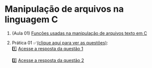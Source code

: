 # Manipulação de arquivos na linguagem C

1.  (Aula 01) [Funções usadas na manipulação de arquivos texto em C](https://github.com/roscibely/algorithms-and-data-structure/blob/main/arquivos/manipular_arquivos.c)

2. Prática 01 ✅[(clique aqui para ver as questões)](https://github.com/roscibely/algorithms-and-data-structure/blob/develop/arquivos/quest%C3%B5es-pr%C3%A1tica-01-arquivos.pdf):  
   1️⃣ [Acesse a resposta da questão 1](https://github.com/roscibely/algorithms-and-data-structure/blob/main/arquivos/pratica-01-questao-1.c) 
    
   2️⃣ [Acesse a resposta da questão 2](https://github.com/roscibely/algorithms-and-data-structure/blob/develop/arquivos/pratica-01-questao-2.c) 
